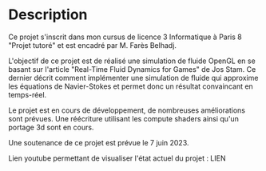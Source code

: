 # Description

Ce projet s'inscrit dans mon cursus de licence 3 Informatique à Paris 8 "Projet tutoré" et est encadré par M. Farès Belhadj.

L'objectif de ce projet est de réalisé une simulation de fluide OpenGL en se basant sur l'article "Real-Time Fluid Dynamics for Games" de Jos Stam. Ce dernier décrit comment implémenter une simulation de fluide qui approxime les équations de Navier-Stokes et permet donc un résultat convaincant en temps-réel.

Le projet est en cours de développement, de nombreuses améliorations sont prévues. Une réécriture utilisant les compute shaders ainsi qu'un portage 3d sont en cours.

Une soutenance de ce projet est prévue le 7 juin 2023.

Lien youtube permettant de visualiser l'état actuel du projet : LIEN


